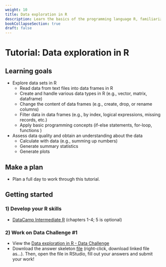 ```yaml
---
weight: 10
title: Data exploration in R
description: Learn the basics of the programming language R, familiarize yourself with RStudio, and use your skills to explore new datasets.
bookCollapseSection: true
draft: false
---
```


# Tutorial: Data exploration in R

## Learning goals

* Explore data sets in R
  * Read data from text files into data frames in R
  * Create and handle various data types in R (e.g., vector, matrix, dataframe)
  * Change the content of data frames (e.g., create, drop, or rename columns)
  * Filter data in data frames (e.g., by index, logical expressions, missing records, etc.)
  * Apply basic programming concepts (if-else statements, for-loop, functions )
* Assess data quality and obtain an understanding about the data
  * Calculate with data (e.g., summing up numbers)
  * Generate summary statistics
  * Generate plots

## Make a plan
- Plan a full day to work through this tutorial.

<!--* Analyze data (summary statistics, mathematical operations, sort data, plots)-->

## Getting started

### 1) Develop your R skills
* [DataCamp Intermediate R](https://www.datacamp.com/courses/intermediate-r) (chapters 1-4; 5 is optional)

### 2) Work on Data Challenge #1
- View the [Data exploration in R - Data Challenge](intro-to-r.html)
- Download the answer skeleton [file](intro-to-r-skeleton.R) (right-click, download linked file as...). Then, open the file in RStudio, fill out your answers and submit your work!
